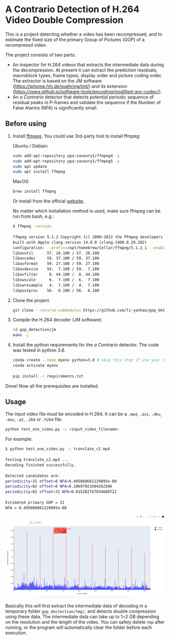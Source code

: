 # A Contrario Detection of H.264 Video Double Compression


This is a project detecting whether a video has been recompressed,
and to estimate the fixed size of the primary Group of Pictures (GOP) of 
a recompressd video. 

The project consists of two parts:
* An inspector for H.264 videos that extracts the
intermediate data during the decompression. At present it can
extract the prediction residuals, macroblock types, frame types,
display order and picture coding order. The extractor is based on the
JM software (https://iphome.hhi.de/suehring/tml/) 
and its extension (https://vqeg.github.io/software-tools/encoding/modified-avc-codec/).
* An _a Contrario_ detector that detects potential periodic sequence
of residual peaks in P-frames and validate the sequence if the Number
of False Alarms (NFA) is significantly small.


## Before using

1. Install [ffmpeg](https://ffmpeg.org/). You could
use 3rd-party tool to install ffmpeg:

    Ubuntu / Debian:
    ```bash
    sudo add-apt-repository ppa:savoury1/ffmpeg4 -y
    sudo add-apt-repository ppa:savoury1/ffmpeg5 -y
    sudo apt update
    sudo apt install ffmpeg
    ```
   MacOS:
    ```bash
   brew install ffmpeg
    ```
   
    Or install from the official [website](https://ffmpeg.org/download.html).
    
    No matter which installation method is used, make sure ffmpeg can
    be run from bash, e.g.:
    ```bash
    $ ffmpeg -version
   
   ffmpeg version 5.1.2 Copyright (c) 2000-2022 the FFmpeg developers
    built with Apple clang version 14.0.0 (clang-1400.0.29.202)
    configuration: --prefix=/opt/homebrew/Cellar/ffmpeg/5.1.2_1 --enable-shared --enable-pthreads --enable-version3 --cc=clang --host-cflags= --host-ldflags= --enable-ffplay --enable-gnutls --enable-gpl --enable-libaom --enable-libbluray --enable-libdav1d --enable-libmp3lame --enable-libopus --enable-librav1e --enable-librist --enable-librubberband --enable-libsnappy --enable-libsrt --enable-libtesseract --enable-libtheora --enable-libvidstab --enable-libvmaf --enable-libvorbis --enable-libvpx --enable-libwebp --enable-libx264 --enable-libx265 --enable-libxml2 --enable-libxvid --enable-lzma --enable-libfontconfig --enable-libfreetype --enable-frei0r --enable-libass --enable-libopencore-amrnb --enable-libopencore-amrwb --enable-libopenjpeg --enable-libspeex --enable-libsoxr --enable-libzmq --enable-libzimg --disable-libjack --disable-indev=jack --enable-videotoolbox --enable-neon
    libavutil      57. 28.100 / 57. 28.100
    libavcodec     59. 37.100 / 59. 37.100
    libavformat    59. 27.100 / 59. 27.100
    libavdevice    59.  7.100 / 59.  7.100
    libavfilter     8. 44.100 /  8. 44.100
    libswscale      6.  7.100 /  6.  7.100
    libswresample   4.  7.100 /  4.  7.100
    libpostproc    56.  6.100 / 56.  6.100
    ```

2. Clone the project.
   ```bash
   git clone --recurse-submodules https://github.com/li-yanhao/gop_detection
   ```

3. Compile the H.264 decoder (JM software)
   ```bash
   cd gop_detection/jm
   make -j
   ```

4. Install the python requirements for the _a Contrario_ detector.
The code was tested in python 3.8.
   ```bash
   conda create --name myenv python=3.8 # skip this step if use your custom env
   conda activate myenv
   
   pip install -r requirements.txt
   ```

Done! Now all the prerequisites are installed.

## Usage
The input video file must be encoded in H.264. It can be a
`.mp4`, `.avi`, `.mkv`, `.mov`, `.qt`, `.264`
or `.h264` file.
```bash
python test_one_video.py -i <input_video_filename> 
```
For example:
```bash
$ python test_one_video.py -i translate_c2.mp4

Testing translate_c2.mp4 ...
Decoding finished successfully.

Detected candidates are:
periodicity=31 offset=0 NFA=6.495060661229895e-08
periodicity=62 offset=0 NFA=0.10697923484262506
periodicity=62 offset=31 NFA=0.015282747834660722

Estimated primary GOP = 31
NFA = 6.495060661229895e-08
```

![](plot.gif)

Basically this will first extract the intermediate data of
decoding in a temporary folder `gop_dectection/tmp/`, and
detects double compression using these data. The intermediate
data can take up to 1~2 GB depending on the resolution and
the length of the video. You can safely delete `tmp` after
running, or the program will automatically clear the folder
before each execution.

